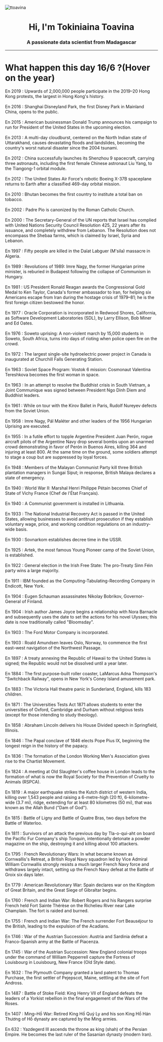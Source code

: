 
<p align="left"> <img src="https://komarev.com/ghpvc/?username=ttoavina&label=Profile%20views&color=0e75b6&style=flat" alt="ttoavina" /> </p>
<h1 align="center">Hi, I'm Tokiniaina Toavina</h1>
<h3 align="center">A passionate data scientist from Madagascar</h3>
    
<hr/>
<h1> What happen this day 16/6 ?(Hover on the year)</h1>

En 2019 : Upwards of 2,000,000 people participate in the 2019–20 Hong Kong protests, the largest in Hong Kong's history.
<br/><br/>
En 2016 : Shanghai Disneyland Park, the first Disney Park in Mainland China, opens to the public.
<br/><br/>
En 2015 : American businessman Donald Trump announces his campaign to run for President of the United States in the upcoming election.
<br/><br/>
En 2013 : A multi-day cloudburst, centered on the North Indian state of Uttarakhand, causes devastating floods and landslides, becoming the country's worst natural disaster since the 2004 tsunami.
<br/><br/>
En 2012 : China successfully launches its Shenzhou 9 spacecraft, carrying three astronauts, including the first female Chinese astronaut Liu Yang, to the Tiangong-1 orbital module.
<br/><br/>
En 2012 : The United States Air Force's robotic Boeing X-37B spaceplane returns to Earth after a classified 469-day orbital mission.
<br/><br/>
En 2010 : Bhutan becomes the first country to institute a total ban on tobacco.
<br/><br/>
En 2002 : Padre Pio is canonized by the Roman Catholic Church.
<br/><br/>
En 2000 : The Secretary-General of the UN reports that Israel has complied with United Nations Security Council Resolution 425, 22 years after its issuance, and completely withdrew from Lebanon. The Resolution does not encompass the Shebaa farms, which is claimed by Israel, Syria and Lebanon.
<br/><br/>
En 1997 : Fifty people are killed in the Daïat Labguer (M'sila) massacre in Algeria.
<br/><br/>
En 1989 : Revolutions of 1989: Imre Nagy, the former Hungarian prime minister, is reburied in Budapest following the collapse of Communism in Hungary.
<br/><br/>
En 1981 : US President Ronald Reagan awards the Congressional Gold Medal to Ken Taylor, Canada's former ambassador to Iran, for helping six Americans escape from Iran during the hostage crisis of 1979–81; he is the first foreign citizen bestowed the honor.
<br/><br/>
En 1977 : Oracle Corporation is incorporated in Redwood Shores, California, as Software Development Laboratories (SDL), by Larry Ellison, Bob Miner and Ed Oates.
<br/><br/>
En 1976 : Soweto uprising: A non-violent march by 15,000 students in Soweto, South Africa, turns into days of rioting when police open fire on the crowd.
<br/><br/>
En 1972 : The largest single-site hydroelectric power project in Canada is inaugurated at Churchill Falls Generating Station.
<br/><br/>
En 1963 : Soviet Space Program: Vostok 6 mission: Cosmonaut Valentina Tereshkova becomes the first woman in space.
<br/><br/>
En 1963 : In an attempt to resolve the Buddhist crisis in South Vietnam, a Joint Communique was signed between President Ngo Dinh Diem and Buddhist leaders.
<br/><br/>
En 1961 : While on tour with the Kirov Ballet in Paris, Rudolf Nureyev defects from the Soviet Union.
<br/><br/>
En 1958 : Imre Nagy, Pál Maléter and other leaders of the 1956 Hungarian Uprising are executed.
<br/><br/>
En 1955 : In a futile effort to topple Argentine President Juan Perón, rogue aircraft pilots of the Argentine Navy drop several bombs upon an unarmed crowd demonstrating in favor of Perón in Buenos Aires, killing 364 and injuring at least 800. At the same time on the ground, some soldiers attempt to stage a coup but are suppressed by loyal forces.
<br/><br/>
En 1948 : Members of the Malayan Communist Party kill three British plantation managers in Sungai Siput; in response, British Malaya declares a state of emergency.
<br/><br/>
En 1940 : World War II: Marshal Henri Philippe Pétain becomes Chief of State of Vichy France (Chef de l'État Français).
<br/><br/>
En 1940 : A Communist government is installed in Lithuania.
<br/><br/>
En 1933 : The National Industrial Recovery Act is passed in the United States, allowing businesses to avoid antitrust prosecution if they establish voluntary wage, price, and working condition regulations on an industry-wide basis.
<br/><br/>
En 1930 : Sovnarkom establishes decree time in the USSR.
<br/><br/>
En 1925 : Artek, the most famous Young Pioneer camp of the Soviet Union, is established.
<br/><br/>
En 1922 : General election in the Irish Free State: The pro-Treaty Sinn Féin party wins a large majority.
<br/><br/>
En 1911 : IBM founded as the Computing-Tabulating-Recording Company in Endicott, New York.
<br/><br/>
En 1904 : Eugen Schauman assassinates Nikolay Bobrikov, Governor-General of Finland.
<br/><br/>
En 1904 : Irish author James Joyce begins a relationship with Nora Barnacle and subsequently uses the date to set the actions for his novel Ulysses; this date is now traditionally called "Bloomsday".
<br/><br/>
En 1903 : The Ford Motor Company is incorporated.
<br/><br/>
En 1903 : Roald Amundsen leaves Oslo, Norway, to commence the first east–west navigation of the Northwest Passage.
<br/><br/>
En 1897 : A treaty annexing the Republic of Hawaii to the United States is signed; the Republic would not be dissolved until a year later.
<br/><br/>
En 1884 : The first purpose-built roller coaster, LaMarcus Adna Thompson's "Switchback Railway", opens in New York's Coney Island amusement park.
<br/><br/>
En 1883 : The Victoria Hall theatre panic in Sunderland, England, kills 183 children.
<br/><br/>
En 1871 : The Universities Tests Act 1871 allows students to enter the universities of Oxford, Cambridge and Durham without religious tests (except for those intending to study theology).
<br/><br/>
En 1858 : Abraham Lincoln delivers his House Divided speech in Springfield, Illinois.
<br/><br/>
En 1846 : The Papal conclave of 1846 elects Pope Pius IX, beginning the longest reign in the history of the papacy.
<br/><br/>
En 1836 : The formation of the London Working Men's Association gives rise to the Chartist Movement.
<br/><br/>
En 1824 : A meeting at Old Slaughter's coffee house in London leads to the formation of what is now the Royal Society for the Prevention of Cruelty to Animals (RSPCA).
<br/><br/>
En 1819 : A major earthquake strikes the Kutch district of western India, killing over 1,543 people and raising a 6-metre-high (20 ft), 6-kilometre-wide (3.7 mi), ridge, extending for at least 80 kilometres (50 mi), that was known as the Allah Bund ("Dam of God").
<br/><br/>
En 1815 : Battle of Ligny and Battle of Quatre Bras, two days before the Battle of Waterloo.
<br/><br/>
En 1811 : Survivors of an attack the previous day by Tla-o-qui-aht on board the Pacific Fur Company's ship Tonquin, intentionally detonate a powder magazine on the ship, destroying it and killing about 100 attackers.
<br/><br/>
En 1795 : French Revolutionary Wars: In what became known as Cornwallis's Retreat, a British Royal Navy squadron led by Vice Admiral William Cornwallis strongly resists a much larger French Navy force and withdraws largely intact, setting up the French Navy defeat at the Battle of Groix six days later.
<br/><br/>
En 1779 : American Revolutionary War: Spain declares war on the Kingdom of Great Britain, and the Great Siege of Gibraltar begins.
<br/><br/>
En 1760 : French and Indian War: Robert Rogers and his Rangers surprise French held Fort Sainte Thérèse on the Richelieu River near Lake Champlain. The fort is raided and burned.
<br/><br/>
En 1755 : French and Indian War: The French surrender Fort Beauséjour to the British, leading to the expulsion of the Acadians.
<br/><br/>
En 1746 : War of the Austrian Succession: Austria and Sardinia defeat a Franco-Spanish army at the Battle of Piacenza.
<br/><br/>
En 1745 : War of the Austrian Succession: New England colonial troops under the command of William Pepperrell capture the Fortress of Louisbourg in Louisbourg, New France (Old Style date).
<br/><br/>
En 1632 : The Plymouth Company granted a land patent to Thomas Purchase, the first settler of Pejepscot, Maine, settling at the site of Fort Andross.
<br/><br/>
En 1487 : Battle of Stoke Field: King Henry VII of England defeats the leaders of a Yorkist rebellion in the final engagement of the Wars of the Roses.
<br/><br/>
En 1407 : Ming–Hồ War: Retired King Hồ Quý Ly and his son King Hồ Hán Thương of Hồ dynasty are captured by the Ming armies.
<br/><br/>
En 632 : Yazdegerd III ascends the throne as king (shah) of the Persian Empire. He becomes the last ruler of the Sasanian dynasty (modern Iran).
<br/><br/>
